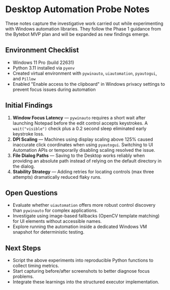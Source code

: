 # Desktop Automation Probe Notes

These notes capture the investigative work carried out while experimenting
with Windows automation libraries. They follow the Phase 1 guidance from the
Bytebot MVP plan and will be expanded as new findings emerge.

## Environment Checklist
- Windows 11 Pro (build 22631)
- Python 3.11 installed via `pyenv`
- Created virtual environment with `pywinauto`, `uiautomation`, `pyautogui`, and
  `Pillow`
- Enabled "Enable access to the clipboard" in Windows privacy settings to
  prevent focus issues during automation

## Initial Findings
1. **Window Focus Latency** — `pywinauto` requires a short wait after launching
   Notepad before the edit control accepts keystrokes. A `wait("visible")`
   check plus a 0.2 second sleep eliminated early keystroke loss.
2. **DPI Scaling** — Machines using display scaling above 125% caused inaccurate
   click coordinates when using `pyautogui`. Switching to UI Automation APIs or
   temporarily disabling scaling resolved the issue.
3. **File Dialog Paths** — Saving to the Desktop works reliably when providing
   an absolute path instead of relying on the default directory in the dialog.
4. **Stability Strategy** — Adding retries for locating controls (max three
   attempts) dramatically reduced flaky runs.

## Open Questions
- Evaluate whether `uiautomation` offers more robust control discovery than
  `pywinauto` for complex applications.
- Investigate using image-based fallbacks (OpenCV template matching) for UI
  elements without accessible names.
- Explore running the automation inside a dedicated Windows VM snapshot for
  deterministic testing.

## Next Steps
- Script the above experiments into reproducible Python functions to collect
  timing metrics.
- Start capturing before/after screenshots to better diagnose focus problems.
- Integrate these learnings into the structured executor implementation.
